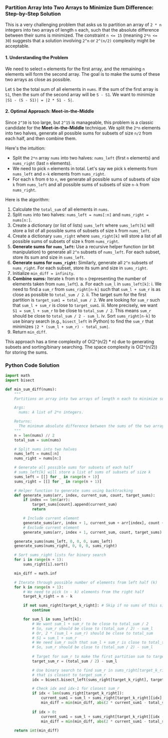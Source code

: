 ### Partition Array Into Two Arrays to Minimize Sum Difference: Step-by-Step Solution

This is a very challenging problem that asks us to partition an array of `2 * n` integers into two arrays of length `n` each, such that the absolute difference between their sums is minimized. The constraint `n <= 15` (meaning `2*n <= 30`) suggests that a solution involving `2^n` or `2^(n/2)` complexity might be acceptable.

#### 1. Understanding the Problem

We need to select `n` elements for the first array, and the remaining `n` elements will form the second array. The goal is to make the sums of these two arrays as close as possible.

Let `S` be the total sum of all elements in `nums`. If the sum of the first array is `S1`, then the sum of the second array will be `S - S1`. We want to minimize `|S1 - (S - S1)| = |2 * S1 - S|`.

#### 2. Optimal Approach: Meet-in-the-Middle

Since `2^30` is too large, but `2^15` is manageable, this problem is a classic candidate for the **Meet-in-the-Middle** technique. We split the `2*n` elements into two halves, generate all possible sums for subsets of size `n/2` from each half, and then combine them.

Here's the intuition:
-   Split the `2*n` array `nums` into two halves: `nums_left` (first `n` elements) and `nums_right` (last `n` elements).
-   We need to pick `n` elements in total. Let's say we pick `k` elements from `nums_left` and `n-k` elements from `nums_right`.
-   For each `k` from `0` to `n`, we generate all possible sums of subsets of size `k` from `nums_left` and all possible sums of subsets of size `n-k` from `nums_right`.

Here is the algorithm:

1.  Calculate the `total_sum` of all elements in `nums`.
2.  Split `nums` into two halves: `nums_left = nums[:n]` and `nums_right = nums[n:]`.
3.  Create a dictionary (or list of lists) `sums_left` where `sums_left[k]` will store a list of all possible sums of subsets of size `k` from `nums_left`.
4.  Create a dictionary `sums_right` where `sums_right[k]` will store a list of all possible sums of subsets of size `k` from `nums_right`.
5.  **Generate sums for `nums_left`:** Use a recursive helper function (or bit manipulation) to generate all `2^n` subsets of `nums_left`. For each subset, store its sum and size in `sums_left`.
6.  **Generate sums for `nums_right`:** Similarly, generate all `2^n` subsets of `nums_right`. For each subset, store its sum and size in `sums_right`.
7.  Initialize `min_diff = infinity`.
8.  **Combine sums:** Iterate `k` from `0` to `n` (representing the number of elements taken from `nums_left`).
    a. For each `sum_l` in `sums_left[k]`:
        i. We need to find a `sum_r` from `sums_right[n-k]` such that `sum_l + sum_r` is as close as possible to `total_sum / 2`.
        ii. The target sum for the first partition is `target_sum1 = total_sum / 2`. We are looking for `sum_r` such that `sum_l + sum_r` is close to `target_sum1`.
        iii. More precisely, we want `S1 = sum_l + sum_r` to be close to `total_sum / 2`. This means `sum_r` should be close to `total_sum / 2 - sum_l`.
        iv. Sort `sums_right[n-k]` to use binary search (e.g., `bisect_left` in Python) to find the `sum_r` that minimizes `|2 * (sum_l + sum_r) - total_sum|`.
9.  Return `min_diff`.

This approach has a time complexity of O(2^(n/2) * n) due to generating subsets and sorting/binary searching. The space complexity is O(2^(n/2)) for storing the sums.

### Python Code Solution

```python
import math
import bisect

def min_sum_diff(nums):
    """
    Partitions an array into two arrays of length n each to minimize sum difference.

    Args:
      nums: A list of 2*n integers.

    Returns:
      The minimum absolute difference between the sums of the two arrays.
    """
    n = len(nums) // 2
    total_sum = sum(nums)

    # Split nums into two halves
    nums_left = nums[:n]
    nums_right = nums[n:]

    # Generate all possible sums for subsets of each half
    # sums_left[k] will store a list of sums of subsets of size k
    sums_left = [[] for _ in range(n + 1)]
    sums_right = [[] for _ in range(n + 1)]

    # Helper function to generate sums using backtracking
    def generate_sums(arr, index, current_sum, count, target_sums):
        if index == len(arr):
            target_sums[count].append(current_sum)
            return

        # Include current element
        generate_sums(arr, index + 1, current_sum + arr[index], count + 1, target_sums)
        # Exclude current element
        generate_sums(arr, index + 1, current_sum, count, target_sums)

    generate_sums(nums_left, 0, 0, 0, sums_left)
    generate_sums(nums_right, 0, 0, 0, sums_right)

    # Sort sums_right lists for binary search
    for i in range(n + 1):
        sums_right[i].sort()

    min_diff = math.inf

    # Iterate through possible number of elements from left half (k)
    for k in range(n + 1):
        # We need to pick (n - k) elements from the right half
        target_k_right = n - k

        if not sums_right[target_k_right]: # Skip if no sums of this size
            continue

        for sum_l in sums_left[k]:
            # We want sum_l + sum_r to be close to total_sum / 2
            # So, sum_r should be close to (total_sum / 2) - sum_l
            # Or, 2 * (sum_l + sum_r) should be close to total_sum
            # S1 = sum_l + sum_r
            # We need sum_r such that sum_l + sum_r is close to total_sum / 2
            # So, sum_r should be close to (total_sum / 2) - sum_l
            
            # Target for sum_r to make the first partition sum to target_half_sum
            target_sum_r = (total_sum / 2) - sum_l

            # Use binary search to find sum_r in sums_right[target_k_right]
            # that is closest to target_sum_r
            idx = bisect.bisect_left(sums_right[target_k_right], target_sum_r)

            # Check idx and idx-1 for closest sum_r
            if idx < len(sums_right[target_k_right]):
                current_sum1 = sum_l + sums_right[target_k_right][idx]
                min_diff = min(min_diff, abs(2 * current_sum1 - total_sum))
            
            if idx > 0:
                current_sum1 = sum_l + sums_right[target_k_right][idx - 1]
                min_diff = min(min_diff, abs(2 * current_sum1 - total_sum))
                
    return int(min_diff)

```
